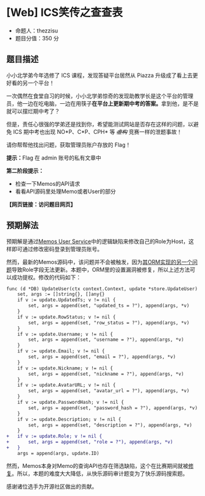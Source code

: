 # [Web] ICS笑传之查查表

- 命题人：thezzisu
- 题目分值：350 分

## 题目描述

<p>小小北学弟今年选修了 ICS 课程，发现答疑平台居然从 Piazza 升级成了看上去更好看的另一个平台！</p>
<p>一次偶然在食堂自习的时候，小小北学弟惊奇的发现助教学长是这个平台的管理员，他一边在吃电脑，一边在用筷子<strong>在平台上更新期中考的答案。</strong>拿到他，是不是就可以摆烂期中考了？</p>
<p>但是，责任心很强的学弟还是找到你，希望能测试网站是否存在这样的问题，以避免 ICS 期中考也出现 NO*P、C*P、CPH* 等 <del><em>虚构</em></del> 竞赛一样的泄题事故！</p>
<p>请你帮帮他找出问题，获取管理员账户存放的 Flag！</p>
<p><strong>提示：</strong>Flag 在 admin 账号的私有文章中</p>
<div class="well">
<p><strong>第二阶段提示：</strong></p>
<ul>
<li>检查一下Memos的API请求</li>
<li>看看API源码里处理Memo或者User的部分</li>
</ul>
</div>

**【网页链接：访问题目网页】**

## 预期解法

预期解是通过[Memos User Service](https://github.com/usememos/memos/blob/c3cb3770cce4771d74f2e515aa7bc4e4653c002a/server/router/api/v1/user_service.go#L223)中的逻辑缺陷来修改自己的Role为Host，这样即可通过修改密码登录到管理员账号。

然而，最新的Memos源码中，该问题并不会被触发，因为[其ORM实现的另一个问题](https://github.com/usememos/memos/blob/c3cb3770cce4771d74f2e515aa7bc4e4653c002a/store/db/sqlite/user.go#L32)导致Role字段无法更新。本题中，ORM里的设置漏洞被修复，所以上述方法可以成功提权。修改的代码如下：

```diff
func (d *DB) UpdateUser(ctx context.Context, update *store.UpdateUser) (*store.User, error) {
	set, args := []string{}, []any{}
	if v := update.UpdatedTs; v != nil {
		set, args = append(set, "updated_ts = ?"), append(args, *v)
	}
	if v := update.RowStatus; v != nil {
		set, args = append(set, "row_status = ?"), append(args, *v)
	}
	if v := update.Username; v != nil {
		set, args = append(set, "username = ?"), append(args, *v)
	}
	if v := update.Email; v != nil {
		set, args = append(set, "email = ?"), append(args, *v)
	}
	if v := update.Nickname; v != nil {
		set, args = append(set, "nickname = ?"), append(args, *v)
	}
	if v := update.AvatarURL; v != nil {
		set, args = append(set, "avatar_url = ?"), append(args, *v)
	}
	if v := update.PasswordHash; v != nil {
		set, args = append(set, "password_hash = ?"), append(args, *v)
	}
	if v := update.Description; v != nil {
		set, args = append(set, "description = ?"), append(args, *v)
	}
+	if v := update.Role; v != nil {
+		set, args = append(set, "role = ?"), append(args, *v)
+	}
	args = append(args, update.ID)
```

然而，Memos本身对Memo的查询API也存在筛选缺陷，这个在比赛期间就被[修复](https://github.com/usememos/memos/commit/b4d72e334993c372ec1567362b8f1f75a9f77122)。所以，本题的难度大大降低，从快乐源码审计题变为了快乐源码搜索题。

感谢诸位选手为开源社区做出的贡献。
